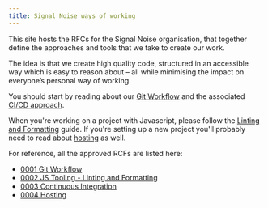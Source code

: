 ```yaml
---
title: Signal Noise ways of working
---
```


This site hosts the RFCs for the Signal Noise organisation, that together define the approaches and tools that we take to create our work.

The idea is that we create high quality code, structured in an accessible way which is easy to reason about – all while minimising the impact on everyone’s personal way of working.

You should start by reading about our [Git Workflow](./text/0001-git-workflow) and the associated [CI/CD approach](./text/0003-continuous-integration.md).

When you're working on a project with Javascript, please follow the [Linting and Formatting](./text/0002-tooling-linting-formatting) guide. If you're setting up a new project you'll probably need to read about [hosting](./text/0004-hosting.md) as well.

For reference, all the approved RCFs are listed here:

* [0001 Git Workflow](./text/0001-git-workflow)
* [0002 JS Tooling - Linting and Formatting](./text/0002-tooling-linting-formatting)
* [0003 Continuous Integration](./text/0003-continuous-integration.md)
* [0004 Hosting](./text/0004-hosting.md)
